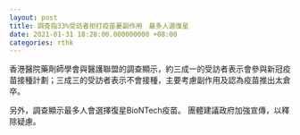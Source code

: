 ```yaml
---
layout: post
title: 調查指33%受訪者拒打疫苗憂副作用　最多人選復星
date: 2021-01-31 18:28:00.000000000 +08:00
categories: rthk
---
```


香港醫院藥劑師學會與醫護聯盟的調查顯示，約三成一的受訪者表示會參與新冠疫苗接種計劃；三成三的受訪者表示不會接種，主要考慮副作用及認為疫苗推出太倉卒。

另外，調查顯示最多人會選擇復星BioNTech疫苗。 團體建議政府加強宣傳，以釋除疑慮。

